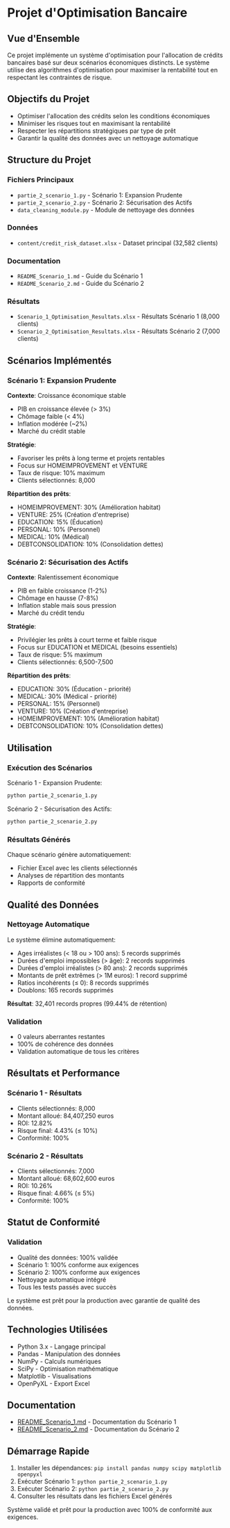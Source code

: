 # Projet d'Optimisation Bancaire

## Vue d'Ensemble

Ce projet implémente un système d'optimisation pour l'allocation de crédits bancaires basé sur deux scénarios économiques distincts. Le système utilise des algorithmes d'optimisation pour maximiser la rentabilité tout en respectant les contraintes de risque.

## Objectifs du Projet

- Optimiser l'allocation des crédits selon les conditions économiques
- Minimiser les risques tout en maximisant la rentabilité
- Respecter les répartitions stratégiques par type de prêt
- Garantir la qualité des données avec un nettoyage automatique

## Structure du Projet

### Fichiers Principaux
- `partie_2_scenario_1.py` - Scénario 1: Expansion Prudente
- `partie_2_scenario_2.py` - Scénario 2: Sécurisation des Actifs
- `data_cleaning_module.py` - Module de nettoyage des données

### Données
- `content/credit_risk_dataset.xlsx` - Dataset principal (32,582 clients)

### Documentation
- `README_Scenario_1.md` - Guide du Scénario 1
- `README_Scenario_2.md` - Guide du Scénario 2

### Résultats
- `Scenario_1_Optimisation_Resultats.xlsx` - Résultats Scénario 1 (8,000 clients)
- `Scenario_2_Optimisation_Resultats.xlsx` - Résultats Scénario 2 (7,000 clients)

## Scénarios Implémentés

### Scénario 1: Expansion Prudente
**Contexte**: Croissance économique stable
- PIB en croissance élevée (> 3%)
- Chômage faible (< 4%)
- Inflation modérée (~2%)
- Marché du crédit stable

**Stratégie**:
- Favoriser les prêts à long terme et projets rentables
- Focus sur HOMEIMPROVEMENT et VENTURE
- Taux de risque: 10% maximum
- Clients sélectionnés: 8,000

**Répartition des prêts**:
- HOMEIMPROVEMENT: 30% (Amélioration habitat)
- VENTURE: 25% (Création d'entreprise)
- EDUCATION: 15% (Éducation)
- PERSONAL: 10% (Personnel)
- MEDICAL: 10% (Médical)
- DEBTCONSOLIDATION: 10% (Consolidation dettes)

### Scénario 2: Sécurisation des Actifs
**Contexte**: Ralentissement économique
- PIB en faible croissance (1-2%)
- Chômage en hausse (7-8%)
- Inflation stable mais sous pression
- Marché du crédit tendu

**Stratégie**:
- Privilégier les prêts à court terme et faible risque
- Focus sur EDUCATION et MEDICAL (besoins essentiels)
- Taux de risque: 5% maximum
- Clients sélectionnés: 6,500-7,500

**Répartition des prêts**:
- EDUCATION: 30% (Éducation - priorité)
- MEDICAL: 30% (Médical - priorité)
- PERSONAL: 15% (Personnel)
- VENTURE: 10% (Création d'entreprise)
- HOMEIMPROVEMENT: 10% (Amélioration habitat)
- DEBTCONSOLIDATION: 10% (Consolidation dettes)

## Utilisation

### Exécution des Scénarios

Scénario 1 - Expansion Prudente:
```bash
python partie_2_scenario_1.py
```

Scénario 2 - Sécurisation des Actifs:
```bash
python partie_2_scenario_2.py
```

### Résultats Générés
Chaque scénario génère automatiquement:
- Fichier Excel avec les clients sélectionnés
- Analyses de répartition des montants
- Rapports de conformité

## Qualité des Données

### Nettoyage Automatique
Le système élimine automatiquement:
- Ages irréalistes (< 18 ou > 100 ans): 5 records supprimés
- Durées d'emploi impossibles (> âge): 2 records supprimés
- Durées d'emploi irréalistes (> 80 ans): 2 records supprimés
- Montants de prêt extrêmes (> 1M euros): 1 record supprimé
- Ratios incohérents (≤ 0): 8 records supprimés
- Doublons: 165 records supprimés

**Résultat**: 32,401 records propres (99.44% de rétention)

### Validation
- 0 valeurs aberrantes restantes
- 100% de cohérence des données
- Validation automatique de tous les critères

## Résultats et Performance

### Scénario 1 - Résultats
- Clients sélectionnés: 8,000
- Montant alloué: 84,407,250 euros
- ROI: 12.82%
- Risque final: 4.43% (≤ 10%)
- Conformité: 100%

### Scénario 2 - Résultats
- Clients sélectionnés: 7,000
- Montant alloué: 68,602,600 euros
- ROI: 10.26%
- Risque final: 4.66% (≤ 5%)
- Conformité: 100%

## Statut de Conformité

### Validation
- Qualité des données: 100% validée
- Scénario 1: 100% conforme aux exigences
- Scénario 2: 100% conforme aux exigences
- Nettoyage automatique intégré
- Tous les tests passés avec succès

Le système est prêt pour la production avec garantie de qualité des données.

## Technologies Utilisées

- Python 3.x - Langage principal
- Pandas - Manipulation des données
- NumPy - Calculs numériques
- SciPy - Optimisation mathématique
- Matplotlib - Visualisations
- OpenPyXL - Export Excel

## Documentation

- [README_Scenario_1.md](README_Scenario_1.md) - Documentation du Scénario 1
- [README_Scenario_2.md](README_Scenario_2.md) - Documentation du Scénario 2

## Démarrage Rapide

1. Installer les dépendances: `pip install pandas numpy scipy matplotlib openpyxl`
2. Exécuter Scénario 1: `python partie_2_scenario_1.py`
3. Exécuter Scénario 2: `python partie_2_scenario_2.py`
4. Consulter les résultats dans les fichiers Excel générés

Système validé et prêt pour la production avec 100% de conformité aux exigences.
